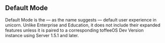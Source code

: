 ## Default Mode
Default Mode is the — as the name suggests — default user experience in unicorn. Unlike Enterprise and Education, it does not include their expanded features unless it is paired to a corresponding toffeeOS Dev Version instance using Server 1.5.1 and later.
